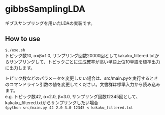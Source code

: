 gibbsSamplingLDA
================

ギブスサンプリングを用いたLDAの実装です。

## How to use
`$./exe.sh`  
トピック数10, α=β=1.0, サンプリング回数20000回としてkakaku_filtered.txtからサンプリングして、トピックごとに生成確率が高い単語上位10単語を標準出力に出力します。

トピック数などのパラメータを変更したい場合は、src/main.pyを実行するときのコマンドライン引数の値を変更してください。文書群は標準入力から読み込みます。  
e.g. トピック数42, α=2.0, β=3.0, サンプリング回数12345回として、kakaku_filtered.txtからサンプリングしたい場合  
`$python src/main.py 42 2.0 3.0 12345 < kakaku_filtered.txt`
